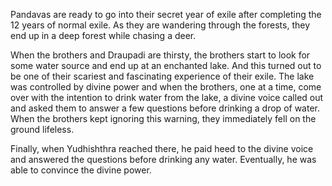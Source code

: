 Pandavas are ready to go into their secret year of exile after completing the 12 years of normal exile. As they are wandering through the forests, they end up in a deep forest while chasing a deer.

When the brothers and Draupadi are thirsty, the brothers start to look for some water source and end up at an enchanted lake. And this turned out to be one of their scariest and fascinating experience of their exile. The lake was controlled by divine power and when the brothers, one at a time, come over with the intention to drink water from the lake, a divine voice called out and asked them to answer a few questions before drinking a drop of water. When the brothers kept ignoring this warning, they immediately fell on the ground lifeless. 

Finally, when Yudhishthra reached there, he paid heed to the divine voice and answered the questions before drinking any water. Eventually, he was able to convince the divine power.